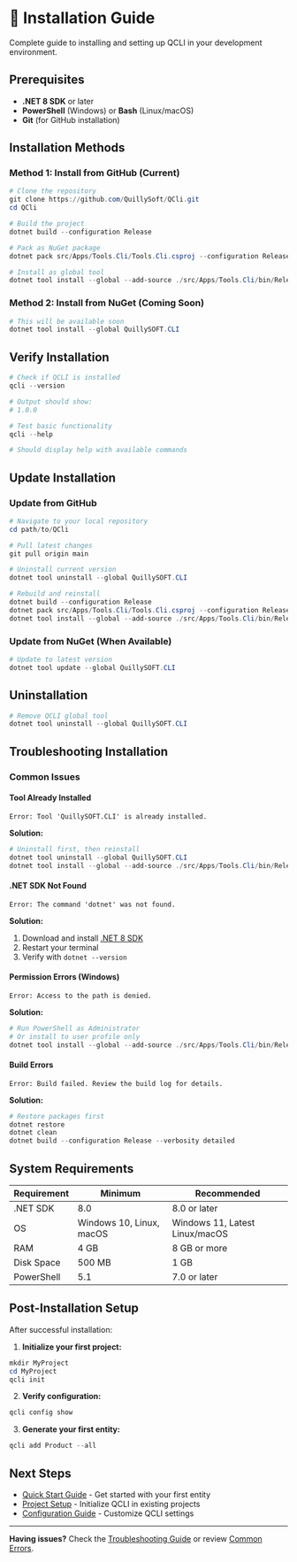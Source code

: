 # 🔧 Installation Guide

Complete guide to installing and setting up QCLI in your development environment.

## Prerequisites

- **.NET 8 SDK** or later
- **PowerShell** (Windows) or **Bash** (Linux/macOS)
- **Git** (for GitHub installation)

## Installation Methods

### Method 1: Install from GitHub (Current)

```powershell
# Clone the repository
git clone https://github.com/QuillySoft/QCli.git
cd QCli

# Build the project
dotnet build --configuration Release

# Pack as NuGet package
dotnet pack src/Apps/Tools.Cli/Tools.Cli.csproj --configuration Release

# Install as global tool
dotnet tool install --global --add-source ./src/Apps/Tools.Cli/bin/Release QuillySOFT.CLI
```

### Method 2: Install from NuGet (Coming Soon)

```powershell
# This will be available soon
dotnet tool install --global QuillySOFT.CLI
```

## Verify Installation

```powershell
# Check if QCLI is installed
qcli --version

# Output should show:
# 1.0.0
```

```powershell
# Test basic functionality
qcli --help

# Should display help with available commands
```

## Update Installation

### Update from GitHub

```powershell
# Navigate to your local repository
cd path/to/QCli

# Pull latest changes
git pull origin main

# Uninstall current version
dotnet tool uninstall --global QuillySOFT.CLI

# Rebuild and reinstall
dotnet build --configuration Release
dotnet pack src/Apps/Tools.Cli/Tools.Cli.csproj --configuration Release
dotnet tool install --global --add-source ./src/Apps/Tools.Cli/bin/Release QuillySOFT.CLI
```

### Update from NuGet (When Available)

```powershell
# Update to latest version
dotnet tool update --global QuillySOFT.CLI
```

## Uninstallation

```powershell
# Remove QCLI global tool
dotnet tool uninstall --global QuillySOFT.CLI
```

## Troubleshooting Installation

### Common Issues

#### Tool Already Installed
```
Error: Tool 'QuillySOFT.CLI' is already installed.
```

**Solution:**
```powershell
# Uninstall first, then reinstall
dotnet tool uninstall --global QuillySOFT.CLI
dotnet tool install --global --add-source ./src/Apps/Tools.Cli/bin/Release QuillySOFT.CLI
```

#### .NET SDK Not Found
```
Error: The command 'dotnet' was not found.
```

**Solution:**
1. Download and install [.NET 8 SDK](https://dotnet.microsoft.com/download)
2. Restart your terminal
3. Verify with `dotnet --version`

#### Permission Errors (Windows)
```
Error: Access to the path is denied.
```

**Solution:**
```powershell
# Run PowerShell as Administrator
# Or install to user profile only
dotnet tool install --global --add-source ./src/Apps/Tools.Cli/bin/Release QuillySOFT.CLI --tool-path $env:USERPROFILE\.dotnet\tools
```

#### Build Errors
```
Error: Build failed. Review the build log for details.
```

**Solution:**
```powershell
# Restore packages first
dotnet restore
dotnet clean
dotnet build --configuration Release --verbosity detailed
```

## System Requirements

| Requirement | Minimum | Recommended |
|-------------|---------|-------------|
| .NET SDK | 8.0 | 8.0 or later |
| OS | Windows 10, Linux, macOS | Windows 11, Latest Linux/macOS |
| RAM | 4 GB | 8 GB or more |
| Disk Space | 500 MB | 1 GB |
| PowerShell | 5.1 | 7.0 or later |

## Post-Installation Setup

After successful installation:

1. **Initialize your first project:**
```powershell
mkdir MyProject
cd MyProject
qcli init
```

2. **Verify configuration:**
```powershell
qcli config show
```

3. **Generate your first entity:**
```powershell
qcli add Product --all
```

## Next Steps

- [Quick Start Guide](quick-start.md) - Get started with your first entity
- [Project Setup](project-setup.md) - Initialize QCLI in existing projects
- [Configuration Guide](configuration/configuration.md) - Customize QCLI settings

---

**Having issues?** Check the [Troubleshooting Guide](advanced/troubleshooting.md) or review [Common Errors](reference/error-codes.md).
